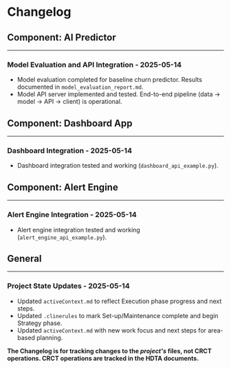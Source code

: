 # Changelog

## Component: AI Predictor
---
### Model Evaluation and API Integration - 2025-05-14
- Model evaluation completed for baseline churn predictor. Results documented in `model_evaluation_report.md`.
- Model API server implemented and tested. End-to-end pipeline (data → model → API → client) is operational.

## Component: Dashboard App
---
### Dashboard Integration - 2025-05-14
- Dashboard integration tested and working (`dashboard_api_example.py`).

## Component: Alert Engine
---
### Alert Engine Integration - 2025-05-14
- Alert engine integration tested and working (`alert_engine_api_example.py`).

## General
---
### Project State Updates - 2025-05-14
- Updated `activeContext.md` to reflect Execution phase progress and next steps.
- Updated `.clinerules` to mark Set-up/Maintenance complete and begin Strategy phase.
- Updated `activeContext.md` with new work focus and next steps for area-based planning.

**The Changelog is for tracking changes to the *project's* files, not CRCT operations. CRCT operations are tracked in the HDTA documents.**